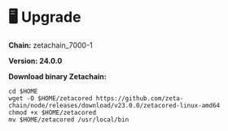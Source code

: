 # 🖥️ Upgrade

**Chain:** zetachain\_7000-1

**Version: 24.0.0**

**Download binary Zetachain:**

```
cd $HOME
wget -O $HOME/zetacored https://github.com/zeta-chain/node/releases/download/v23.0.0/zetacored-linux-amd64
chmod +x $HOME/zetacored 
mv $HOME/zetacored /usr/local/bin
```
